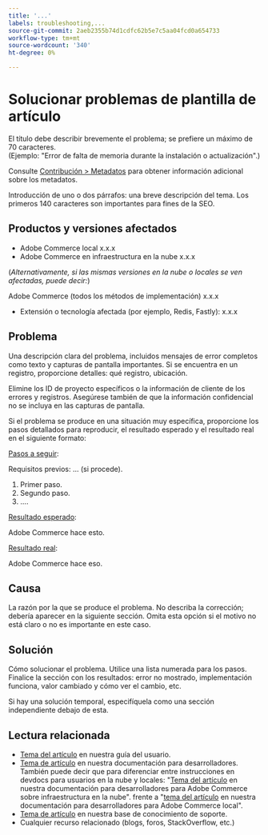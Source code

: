 ```yaml
---
title: '...'
labels: troubleshooting,...
source-git-commit: 2aeb2355b74d1cdfc62b5e7c5aa04fcd0a654733
workflow-type: tm+mt
source-wordcount: '340'
ht-degree: 0%

---
```



# Solucionar problemas de plantilla de artículo

El título debe describir brevemente el problema; se prefiere un máximo de 70 caracteres.<br/>
(Ejemplo: &quot;Error de falta de memoria durante la instalación o actualización&quot;.)

Consulte [Contribución > Metadatos](../../CONTRIBUTING.md#metadata) para obtener información adicional sobre los metadatos.

Introducción de uno o dos párrafos: una breve descripción del tema. Los primeros 140 caracteres son importantes para fines de la SEO.

## Productos y versiones afectados

* Adobe Commerce local x.x.x
* Adobe Commerce en infraestructura en la nube x.x.x

(*Alternativamente, si las mismas versiones en la nube o locales se ven afectadas, puede decir:*)

Adobe Commerce (todos los métodos de implementación) x.x.x

* Extensión o tecnología afectada (por ejemplo, Redis, Fastly): x.x.x

## Problema

Una descripción clara del problema, incluidos mensajes de error completos como texto y capturas de pantalla importantes.
Si se encuentra en un registro, proporcione detalles: qué registro, ubicación.

Elimine los ID de proyecto específicos o la información de cliente de los errores y registros. Asegúrese también de que la información confidencial no se incluya en las capturas de pantalla.

Si el problema se produce en una situación muy específica, proporcione los pasos detallados para reproducir, el resultado esperado y el resultado real en el siguiente formato:

<u>Pasos a seguir</u>:

Requisitos previos: ... (si procede).

1. Primer paso.
1. Segundo paso.
1. ....

<u>Resultado esperado</u>:

Adobe Commerce hace esto.

<u>Resultado real</u>:

Adobe Commerce hace eso.

## Causa

La razón por la que se produce el problema. No describa la corrección; debería aparecer en la siguiente sección. Omita esta opción si el motivo no está claro o no es importante en este caso.

## Solución

Cómo solucionar el problema. Utilice una lista numerada para los pasos.
Finalice la sección con los resultados: error no mostrado, implementación funciona, valor cambiado y cómo ver el cambio, etc.

Si hay una solución temporal, especifíquela como una sección independiente debajo de esta.

## Lectura relacionada

* [Tema del artículo](https://experienceleague.adobe.com/es/docs/commerce-admin/user-guides/home) en nuestra guía del usuario.
* [Tema de artículo](https://developer.adobe.com/commerce/docs/) en nuestra documentación para desarrolladores. También puede decir que para diferenciar entre instrucciones en devdocs para usuarios en la nube y locales: &quot;[Tema del artículo](https://developer.adobe.com/commerce/docs/) en nuestra documentación para desarrolladores para Adobe Commerce sobre infraestructura en la nube&quot;. frente a &quot;[tema del artículo](https://developer.adobe.com/commerce/docs/) en nuestra documentación para desarrolladores para Adobe Commerce local&quot;.
* [Tema de artículo](https://support.magento.com/hc/en-us) en nuestra base de conocimiento de soporte.
* Cualquier recurso relacionado (blogs, foros, StackOverflow, etc.)
